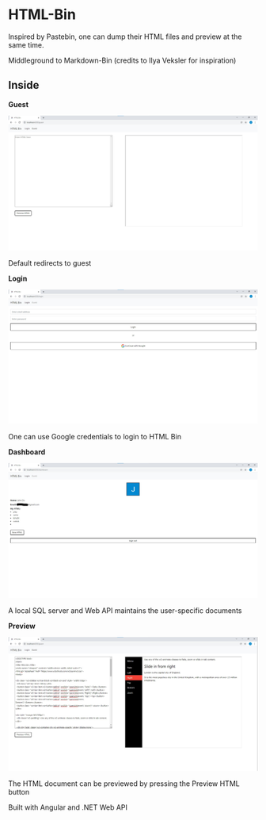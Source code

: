 # HTML-Bin

Inspired by Pastebin, one can dump their HTML files and preview at the same time. 

Middleground to Markdown-Bin (credits to Ilya Veksler for inspiration)


## Inside

**Guest**

![guest_page](/resource/guest_page.jpg)

Default redirects to guest


**Login**

![login_page](/resource/login_page.jpg)

One can use Google credentials to login to HTML Bin


**Dashboard**

![dashboard_page](/resource/dashboard_page.jpg)

A local SQL server and Web API maintains the user-specific documents

**Preview**

![preview_page](/resource/preview_page.jpg)

The HTML document can be previewed by pressing the Preview HTML button





Built with Angular and .NET Web API



